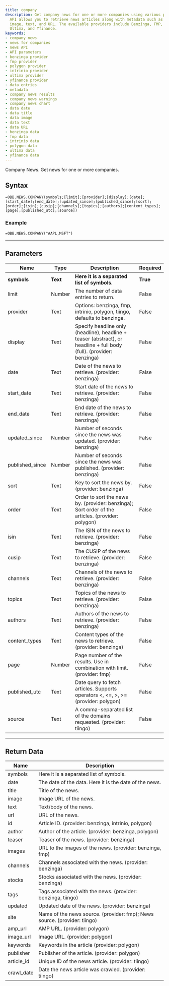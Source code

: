 ```yaml
---
title: company
description: Get company news for one or more companies using various providers. This
  API allows you to retrieve news articles along with metadata such as date, title,
  image, text, and URL. The available providers include Benzinga, FMP, Intrinio, Polygon,
  Ultima, and Yfinance.
keywords: 
- company news
- news for companies
- news API
- API parameters
- benzinga provider
- fmp provider
- polygon provider
- intrinio provider
- ultima provider
- yfinance provider
- data entries
- metadata
- company news results
- company news warnings
- company news chart
- data date
- data title
- data image
- data text
- data URL
- benzinga data
- fmp data
- intrinio data
- polygon data
- ultima data
- yfinance data
---
```


<!-- markdownlint-disable MD041 -->

Company News. Get news for one or more companies.

## Syntax

```excel wordwrap
=OBB.NEWS.COMPANY(symbols;[limit];[provider];[display];[date];[start_date];[end_date];[updated_since];[published_since];[sort];[order];[isin];[cusip];[channels];[topics];[authors];[content_types];[page];[published_utc];[source])
```

### Example

```excel wordwrap
=OBB.NEWS.COMPANY("AAPL,MSFT")
```

---

## Parameters

| Name | Type | Description | Required |
| ---- | ---- | ----------- | -------- |
| **symbols** | **Text** | **Here it is a separated list of symbols.** | **True** |
| limit | Number | The number of data entries to return. | False |
| provider | Text | Options: benzinga, fmp, intrinio, polygon, tiingo, defaults to benzinga. | False |
| display | Text | Specify headline only (headline), headline + teaser (abstract), or headline + full body (full). (provider: benzinga) | False |
| date | Text | Date of the news to retrieve. (provider: benzinga) | False |
| start_date | Text | Start date of the news to retrieve. (provider: benzinga) | False |
| end_date | Text | End date of the news to retrieve. (provider: benzinga) | False |
| updated_since | Number | Number of seconds since the news was updated. (provider: benzinga) | False |
| published_since | Number | Number of seconds since the news was published. (provider: benzinga) | False |
| sort | Text | Key to sort the news by. (provider: benzinga) | False |
| order | Text | Order to sort the news by. (provider: benzinga); Sort order of the articles. (provider: polygon) | False |
| isin | Text | The ISIN of the news to retrieve. (provider: benzinga) | False |
| cusip | Text | The CUSIP of the news to retrieve. (provider: benzinga) | False |
| channels | Text | Channels of the news to retrieve. (provider: benzinga) | False |
| topics | Text | Topics of the news to retrieve. (provider: benzinga) | False |
| authors | Text | Authors of the news to retrieve. (provider: benzinga) | False |
| content_types | Text | Content types of the news to retrieve. (provider: benzinga) | False |
| page | Number | Page number of the results. Use in combination with limit. (provider: fmp) | False |
| published_utc | Text | Date query to fetch articles. Supports operators <, <=, >, >= (provider: polygon) | False |
| source | Text | A comma-separated list of the domains requested. (provider: tiingo) | False |

---

## Return Data

| Name | Description |
| ---- | ----------- |
| symbols |  Here it is a separated list of symbols.  |
| date | The date of the data. Here it is the date of the news.  |
| title | Title of the news.  |
| image | Image URL of the news.  |
| text | Text/body of the news.  |
| url | URL of the news.  |
| id | Article ID. (provider: benzinga, intrinio, polygon) |
| author | Author of the article. (provider: benzinga, polygon) |
| teaser | Teaser of the news. (provider: benzinga) |
| images | URL to the images of the news. (provider: benzinga, fmp) |
| channels | Channels associated with the news. (provider: benzinga) |
| stocks | Stocks associated with the news. (provider: benzinga) |
| tags | Tags associated with the news. (provider: benzinga, tiingo) |
| updated | Updated date of the news. (provider: benzinga) |
| site | Name of the news source. (provider: fmp);     News source. (provider: tiingo) |
| amp_url | AMP URL. (provider: polygon) |
| image_url | Image URL. (provider: polygon) |
| keywords | Keywords in the article (provider: polygon) |
| publisher | Publisher of the article. (provider: polygon) |
| article_id | Unique ID of the news article. (provider: tiingo) |
| crawl_date | Date the news article was crawled. (provider: tiingo) |
